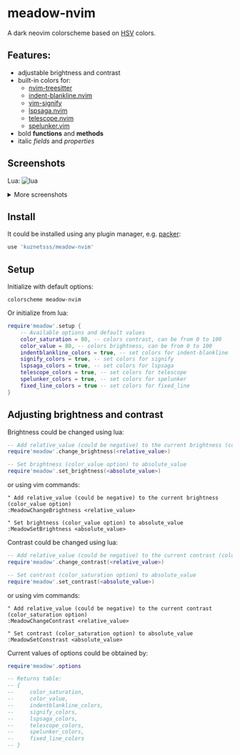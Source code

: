 # meadow-nvim

A dark neovim colorscheme based on
[HSV](https://en.wikipedia.org/wiki/HSL_and_HSV) colors. 

## Features:
- adjustable brightness and contrast
- built-in colors for:
    - [nvim-treesitter](https://github.com/nvim-treesitter/nvim-treesitter)
    - [indent-blankline.nvim](https://github.com/lukas-reineke/indent-blankline.nvim)
    - [vim-signify](https://github.com/mhinz/vim-signify)
    - [lspsaga.nvim](https://github.com/glepnir/lspsaga.nvim)
    - [telescope.nvim](https://github.com/nvim-telescope/telescope.nvim)
    - [spelunker.vim](https://github.com/kamykn/spelunker.vim)
- bold **functions** and **methods**
- italic *fields* and *properties*

## Screenshots

Lua:
![lua](https://user-images.githubusercontent.com/15742918/135935783-61b11df5-cd00-456d-8cc6-136dadf4e59d.png)

<details><summary>More screenshots</summary>
<p>

C++:
![c++](https://user-images.githubusercontent.com/15742918/135935785-9372a829-e325-47a0-8203-f8aa69fa67c9.png)

Python:
![python](https://user-images.githubusercontent.com/15742918/135935776-e38cf97f-3c13-4d23-999b-54ccdda0a7b5.png)

</p>
</details>

## Install

It could be installed using any plugin manager,
e.g. [packer](https://github.com/wbthomason/packer.nvim):

```lua
use 'kuznetsss/meadow-nvim'
```

## Setup

Initialize with default options:

```vimscript
colorscheme meadow-nvim
```

Or initialize from lua:

```lua
require'meadow'.setup {
    -- Available options and default values
    color_saturation = 80, -- colors contrast, can be from 0 to 100
    color_value = 80, -- colors brightness, can be from 0 to 100
    indentblankline_colors = true, -- set colors for indent-blankline
    signify_colors = true, -- set colors for signify
    lspsaga_colors = true, -- set colors for lspsaga
    telescope_colors = true, -- set colors for telescope
    spelunker_colors = true, -- set colors for spelunker
    fixed_line_colors = true -- set colors for fixed_line
}
```

## Adjusting brightness and contrast

Brightness could be changed using lua:

```lua
-- Add relative_value (could be negative) to the current brightness (color_value option)
require'meadow'.change_brightness(<relative_value>)

-- Set brightness (color_value option) to absolute_value
require'meadow'.set_brightness(<absolute_value>)
```

or using vim commands:

```vim
" Add relative_value (could be negative) to the current brightness (color_value option)
:MeadowChangeBrightness <relative_value>

" Set brightness (color_value option) to absolute_value
:MeadowSetBrightness <absolute_value>
```


Contrast could be changed using lua:

```lua
-- Add relative_value (could be negative) to the current contrast (color_saturation option)
require'meadow'.change_contrast(<relative_value>)

-- Set contrast (color_saturation option) to absolute_value
require'meadow'.set_contrast(<absolute_value>)
```

or using vim commands:

```vim
" Add relative_value (could be negative) to the current contrast (color_saturation option)
:MeadowChangeContrast <relative_value>

" Set contrast (color_saturation option) to absolute_value
:MeadowSetConstrast <absolute_value>
```

Current values of options could be obtained by:

```lua
require'meadow'.options

-- Returns table:
-- {
--     color_saturation,
--     color_value,
--     indentblankline_colors,
--     signify_colors,
--     lspsaga_colors,
--     telescope_colors,
--     spelunker_colors,
--     fixed_line_colors
-- }
```

